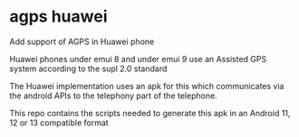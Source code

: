 # agps huawei
Add support of AGPS in Huawei phone

Huawei phones under emui 8 and under 
emui 9 use an Assisted GPS system according
 to the supl 2.0 standard

The Huawei implementation uses an apk for
 this which communicates via the android APIs to the telephony part of the telephone.


This repo contains the scripts needed to generate this apk in an 
Android 11, 12 or 13 compatible format
